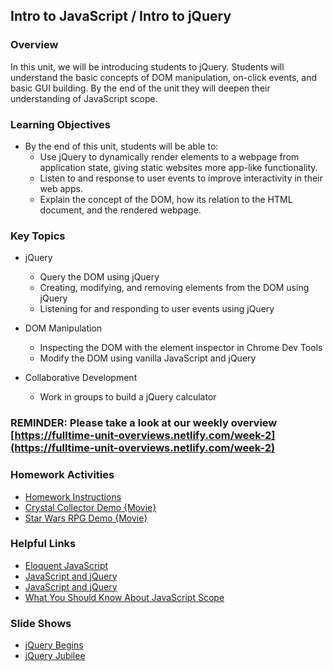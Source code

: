 ## Intro to JavaScript / Intro to jQuery

### Overview

In this unit, we will be introducing students to jQuery. Students will understand the basic concepts of DOM manipulation, on-click events, and basic GUI building. By the end of the unit they will deepen their understanding of JavaScript scope.

### Learning Objectives

* By the end of this unit, students will be able to:
  * Use jQuery to dynamically render elements to a webpage from application state, giving static websites more app-like functionality.
  * Listen to and response to user events to improve interactivity in their web apps.
  * Explain the concept of the DOM, how its relation to the HTML document, and the rendered webpage.

### Key Topics

* jQuery
  * Query the DOM using jQuery
  * Creating, modifying, and removing elements from the DOM  using jQuery
  * Listening for and responding to user events using jQuery

* DOM Manipulation
  * Inspecting the DOM with the element inspector in Chrome Dev Tools
  * Modify the DOM using vanilla JavaScript and jQuery

* Collaborative Development 
  * Work in groups to build a jQuery calculator

### REMINDER: Please take a look at our weekly overview [https://fulltime-unit-overviews.netlify.com/week-2](https://fulltime-unit-overviews.netlify.com/week-2)

### Homework Activities

* [Homework Instructions](../02-Homework/Instructions)
* [Crystal Collector Demo {Movie}](https://youtu.be/yNI0l2FMeCk)
* [Star Wars RPG Demo {Movie}](https://youtu.be/klN2-ITjRt8)

### Helpful Links

* [Eloquent JavaScript](http://eloquentjavascript.net/)
* [JavaScript and jQuery](http://www.amazon.com/JavaScript-JQuery-Interactive-Front-End-Development/dp/1118531647/ref=sr_1_1?s=books&ie=UTF8&qid=1460751938&sr=1-1)
* [JavaScript and jQuery](http://www.amazon.com/JavaScript-JQuery-Interactive-Front-End-Development/dp/1118531647/ref=sr_1_1?s=books&ie=UTF8&qid=1460751938&sr=1-1)
* [What You Should Know About JavaScript Scope](https://spin.atomicobject.com/2014/10/20/javascript-scope-closures/)

### Slide Shows

* [jQuery Begins](../00-SlideShow)
* [jQuery Jubilee](../00-SlideShow)
